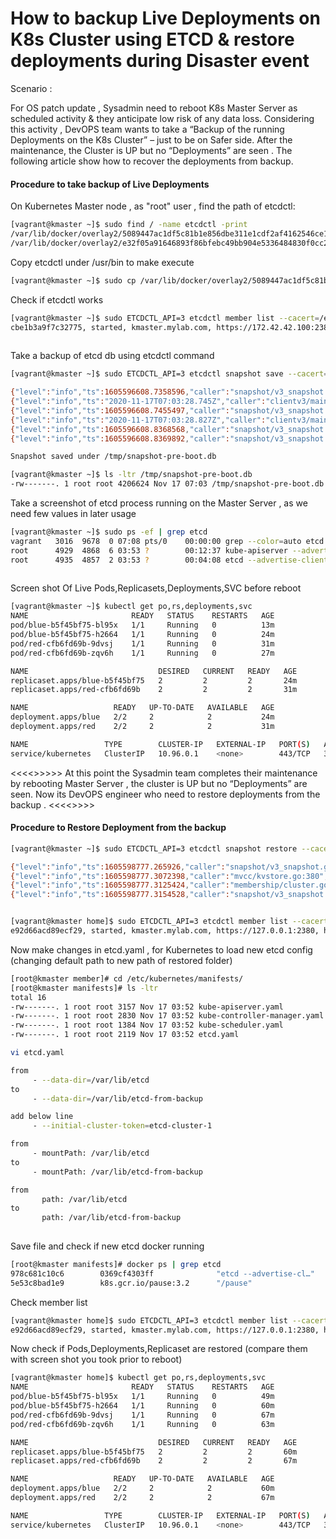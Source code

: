 # How to backup Live Deployments on K8s Cluster using ETCD & restore deployments during Disaster event

Scenario :

For OS patch update , Sysadmin need to reboot K8s Master Server as scheduled activity & they anticipate low risk of any data loss.
Considering this activity , DevOPS team wants to take a “Backup of the running Deployments on the K8s Cluster” – just to be on Safer side.
After the maintenance, the Cluster is UP but no “Deployments” are seen . The following article show how to recover the deployments from backup.

#### Procedure to take backup of Live Deployments

On Kubernetes Master node , as "root" user , find the path of etcdctl:

```sh
[vagrant@kmaster ~]$ sudo find / -name etcdctl -print
/var/lib/docker/overlay2/5089447ac1df5c81b1e856dbe311e1cdf2af4162546ce1bffd9a5bcb17f26a48/diff/usr/local/bin/etcdctl
/var/lib/docker/overlay2/e32f05a91646893f86bfebc49bb904e5336484830f0cc20667786a5d3c9b3ead/merged/usr/local/bin/etcdctl
```

Copy etcdctl under /usr/bin to make execute

```sh
[vagrant@kmaster ~]$ sudo cp /var/lib/docker/overlay2/5089447ac1df5c81b1e856dbe311e1cdf2af4162546ce1bffd9a5bcb17f26a48/diff/usr/local/bin/etcdctl /usr/bin/

 ```
Check if etcdctl works
```sh
[vagrant@kmaster ~]$ sudo ETCDCTL_API=3 etcdctl member list --cacert=/etc/kubernetes/pki/etcd/ca.crt --cert=/etc/kubernetes/pki/etcd/server.crt --key=/etc/kubernetes/pki/etcd/server.key --endpoints=127.0.0.1:2379
cbe1b3a9f7c32775, started, kmaster.mylab.com, https://172.42.42.100:2380, https://172.42.42.100:2379, false
 
 ```
Take a backup of etcd db using etcdctl command
```sh
[vagrant@kmaster ~]$ sudo ETCDCTL_API=3 etcdctl snapshot save --cacert=/etc/kubernetes/pki/etcd/ca.crt --cert=/etc/kubernetes/pki/etcd/server.crt --key=/etc/kubernetes/pki/etcd/server.key --endpoints=127.0.0.1:2379 /tmp/snapshot-pre-boot.db

{"level":"info","ts":1605596608.7358596,"caller":"snapshot/v3_snapshot.go:119","msg":"created temporary db file","path":"/tmp/snapshot-pre-boot.db.part"}
{"level":"info","ts":"2020-11-17T07:03:28.745Z","caller":"clientv3/maintenance.go:200","msg":"opened snapshot stream; downloading"}
{"level":"info","ts":1605596608.7455497,"caller":"snapshot/v3_snapshot.go:127","msg":"fetching snapshot","endpoint":"127.0.0.1:2379"}
{"level":"info","ts":"2020-11-17T07:03:28.827Z","caller":"clientv3/maintenance.go:208","msg":"completed snapshot read; closing"}
{"level":"info","ts":1605596608.8368568,"caller":"snapshot/v3_snapshot.go:142","msg":"fetched snapshot","endpoint":"127.0.0.1:2379","size":"4.2 MB","took":0.100909395}
{"level":"info","ts":1605596608.8369892,"caller":"snapshot/v3_snapshot.go:152","msg":"saved","path":"/tmp/snapshot-pre-boot.db"}

Snapshot saved under /tmp/snapshot-pre-boot.db

[vagrant@kmaster ~]$ ls -ltr /tmp/snapshot-pre-boot.db
-rw-------. 1 root root 4206624 Nov 17 07:03 /tmp/snapshot-pre-boot.db

```
 Take a screenshot of etcd process running on the Master Server , as we need few values in later usage
```sh
[vagrant@kmaster ~]$ sudo ps -ef | grep etcd
vagrant   3016  9678  0 07:08 pts/0    00:00:00 grep --color=auto etcd
root      4929  4868  6 03:53 ?        00:12:37 kube-apiserver --advertise-address=172.42.42.100 --allow-privileged=true --authorization-mode=Node,RBAC --client-ca-file=/etc/kubernetes/pki/ca.crt --enable-admission-plugins=NodeRestriction --enable-bootstrap-token-auth=true --etcd-cafile=/etc/kubernetes/pki/etcd/ca.crt --etcd-certfile=/etc/kubernetes/pki/apiserver-etcd-client.crt --etcd-keyfile=/etc/kubernetes/pki/apiserver-etcd-client.key --etcd-servers=https://127.0.0.1:2379 --insecure-port=0 --kubelet-client-certificate=/etc/kubernetes/pki/apiserver-kubelet-client.crt --kubelet-client-key=/etc/kubernetes/pki/apiserver-kubelet-client.key --kubelet-preferred-address-types=InternalIP,ExternalIP,Hostname --proxy-client-cert-file=/etc/kubernetes/pki/front-proxy-client.crt --proxy-client-key-file=/etc/kubernetes/pki/front-proxy-client.key --requestheader-allowed-names=front-proxy-client --requestheader-client-ca-file=/etc/kubernetes/pki/front-proxy-ca.crt --requestheader-extra-headers-prefix=X-Remote-Extra- --requestheader-group-headers=X-Remote-Group --requestheader-username-headers=X-Remote-User --secure-port=6443 --service-account-key-file=/etc/kubernetes/pki/sa.pub --service-cluster-ip-range=10.96.0.0/12 --tls-cert-file=/etc/kubernetes/pki/apiserver.crt --tls-private-key-file=/etc/kubernetes/pki/apiserver.key
root      4935  4857  2 03:53 ?        00:04:08 etcd --advertise-client-urls=https://172.42.42.100:2379 --cert-file=/etc/kubernetes/pki/etcd/server.crt --client-cert-auth=true --data-dir=/var/lib/etcd --initial-advertise-peer-urls=https://172.42.42.100:2380 --initial-cluster=kmaster.mylab.com=https://172.42.42.100:2380 --key-file=/etc/kubernetes/pki/etcd/server.key --listen-client-urls=https://127.0.0.1:2379,https://172.42.42.100:2379 --listen-metrics-urls=http://127.0.0.1:2381 --listen-peer-urls=https://172.42.42.100:2380 --name=kmaster.mylab.com --peer-cert-file=/etc/kubernetes/pki/etcd/peer.crt --peer-client-cert-auth=true --peer-key-file=/etc/kubernetes/pki/etcd/peer.key --peer-trusted-ca-file=/etc/kubernetes/pki/etcd/ca.crt --snapshot-count=10000 --trusted-ca-file=/etc/kubernetes/pki/etcd/ca.crt
 
 ```
 
Screen shot Of Live Pods,Replicasets,Deployments,SVC  before reboot
 ```sh
[vagrant@kmaster ~]$ kubectl get po,rs,deployments,svc
NAME                       READY   STATUS    RESTARTS   AGE
pod/blue-b5f45bf75-bl95x   1/1     Running   0          13m
pod/blue-b5f45bf75-h2664   1/1     Running   0          24m
pod/red-cfb6fd69b-9dvsj    1/1     Running   0          31m
pod/red-cfb6fd69b-zqv6h    1/1     Running   0          27m
 
NAME                             DESIRED   CURRENT   READY   AGE
replicaset.apps/blue-b5f45bf75   2         2         2       24m
replicaset.apps/red-cfb6fd69b    2         2         2       31m
 
NAME                   READY   UP-TO-DATE   AVAILABLE   AGE
deployment.apps/blue   2/2     2            2           24m
deployment.apps/red    2/2     2            2           31m

NAME                 TYPE        CLUSTER-IP   EXTERNAL-IP   PORT(S)   AGE
service/kubernetes   ClusterIP   10.96.0.1    <none>        443/TCP   3h19m
```
<<<<>>>>> 
At this point the Sysadmin team completes their maintenance by rebooting Master Server , the cluster is UP but no “Deployments” are seen.
Now its DevOPS engineer who need to restore deployments from the backup .
<<<<>>>> 

#### Procedure to Restore Deployment from the backup

```sh
[vagrant@kmaster ~]$ sudo ETCDCTL_API=3 etcdctl snapshot restore --cacert=/etc/kubernetes/pki/etcd/ca.crt --cert=/etc/kubernetes/pki/etcd/server.crt --key=/etc/kubernetes/pki/etcd/server.key --endpoints=127.0.0.1:2379  --data-dir="/var/lib/etcd-from-backup" --initial-cluster="kmaster.mylab.com=https://127.0.0.1:2380" --name="kmaster.mylab.com" --initial-advertise-peer-urls="https://127.0.0.1:2380" --initial-cluster-token="etcd-cluster-1" /tmp/snapshot-pre-boot.db

{"level":"info","ts":1605598777.265926,"caller":"snapshot/v3_snapshot.go:296","msg":"restoring snapshot","path":"/tmp/snapshot-pre-boot.db","wal-dir":"/var/lib/etcd-from-backup/member/wal","data-dir":"/var/lib/etcd-from-backup","snap-dir":"/var/lib/etcd-from-backup/member/snap"}
{"level":"info","ts":1605598777.3072398,"caller":"mvcc/kvstore.go:380","msg":"restored last compact revision","meta-bucket-name":"meta","meta-bucket-name-key":"finishedCompactRev","restored-compact-revision":27342}
{"level":"info","ts":1605598777.3125424,"caller":"membership/cluster.go:392","msg":"added member","cluster-id":"7581d6eb2d25405b","local-member-id":"0","added-peer-id":"e92d66acd89ecf29","added-peer-peer-urls":["https://127.0.0.1:2380"]}
{"level":"info","ts":1605598777.3154528,"caller":"snapshot/v3_snapshot.go:309","msg":"restored snapshot","path":"/tmp/snapshot-pre-boot.db","wal-dir":"/var/lib/etcd-from-backup/member/wal","data-dir":"/var/lib/etcd-from-backup","snap-dir":"/var/lib/etcd-from-backup/member/snap"}


[vagrant@kmaster home]$ sudo ETCDCTL_API=3 etcdctl member list --cacert=/etc/kubernetes/pki/etcd/ca.crt --cert=/etc/kubernetes/pki/etcd/server.crt --key=/etc/kubernetes/pki/etcd/server.key --endpoints=127.0.0.1:2379
e92d66acd89ecf29, started, kmaster.mylab.com, https://127.0.0.1:2380, https://172.42.42.100:2379, false

```
Now make changes in etcd.yaml , for Kubernetes to load new etcd config (changing default path to new path of restored folder)

```sh
[root@kmaster member]# cd /etc/kubernetes/manifests/
[root@kmaster manifests]# ls -ltr
total 16
-rw-------. 1 root root 3157 Nov 17 03:52 kube-apiserver.yaml
-rw-------. 1 root root 2830 Nov 17 03:52 kube-controller-manager.yaml
-rw-------. 1 root root 1384 Nov 17 03:52 kube-scheduler.yaml
-rw-------. 1 root root 2119 Nov 17 03:52 etcd.yaml

vi etcd.yaml

from
     - --data-dir=/var/lib/etcd
to
     - --data-dir=/var/lib/etcd-from-backup

add below line
     - --initial-cluster-token=etcd-cluster-1

from
     - mountPath: /var/lib/etcd
to
     - mountPath: /var/lib/etcd-from-backup

from
       path: /var/lib/etcd
to
       path: /var/lib/etcd-from-backup
     
```
Save file and check if new etcd docker running
```sh
[root@kmaster manifests]# docker ps | grep etcd
978c681c10c6        0369cf4303ff              "etcd --advertise-cl…"   19 seconds ago      Up 18 seconds                           k8s_etcd_etcd-kmaster.mylab.com_kube-system_5597f23dd355eae5b44179ea36ec0acb_0
5e53c8bad1e9        k8s.gcr.io/pause:3.2      "/pause"                 19 seconds ago      Up 18 seconds                           k8s_POD_etcd-kmaster.mylab.com_kube-system_5597f23dd355eae5b44179ea36ec0acb_0
```
Check member list 
```sh
[vagrant@kmaster home]$ sudo ETCDCTL_API=3 etcdctl member list --cacert=/etc/kubernetes/pki/etcd/ca.crt --cert=/etc/kubernetes/pki/etcd/server.crt --key=/etc/kubernetes/pki/etcd/server.key --endpoints=127.0.0.1:2379
e92d66acd89ecf29, started, kmaster.mylab.com, https://127.0.0.1:2380, https://172.42.42.100:2379, false
```
Now check if Pods,Deployments,Replicaset are restored (compare them with screen shot you took prior to reboot)

```sh
[vagrant@kmaster home]$ kubectl get po,rs,deployments,svc
NAME                       READY   STATUS    RESTARTS   AGE
pod/blue-b5f45bf75-bl95x   1/1     Running   0          49m
pod/blue-b5f45bf75-h2664   1/1     Running   0          60m
pod/red-cfb6fd69b-9dvsj    1/1     Running   0          67m
pod/red-cfb6fd69b-zqv6h    1/1     Running   0          63m

NAME                             DESIRED   CURRENT   READY   AGE
replicaset.apps/blue-b5f45bf75   2         2         2       60m
replicaset.apps/red-cfb6fd69b    2         2         2       67m

NAME                   READY   UP-TO-DATE   AVAILABLE   AGE
deployment.apps/blue   2/2     2            2           60m
deployment.apps/red    2/2     2            2           67m

NAME                 TYPE        CLUSTER-IP   EXTERNAL-IP   PORT(S)   AGE
service/kubernetes   ClusterIP   10.96.0.1    <none>        443/TCP   3h55m
```

